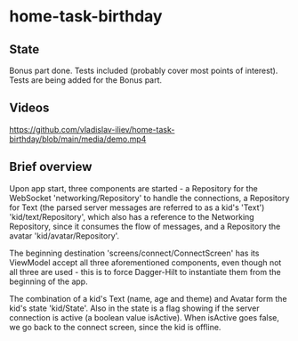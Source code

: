 # home-task-birthday

## State
Bonus part done. Tests included (probably cover most points of interest). Tests are being added for the Bonus part.

## Videos
https://github.com/vladislav-iliev/home-task-birthday/blob/main/media/demo.mp4

## Brief overview
Upon app start, three components are started - a Repository for the WebSocket 'networking/Repository' to handle 
the connections, a Repository for Text (the parsed server messages are referred to as a kid's 'Text') 'kid/text/Repository', 
which also has a reference to the Networking Repository, since it consumes the flow of messages, and a Repository the avatar 
'kid/avatar/Repository'.

The beginning destination 'screens/connect/ConnectScreen' has its ViewModel accept all three aforementioned components,
even though not all three are used - this is to force Dagger-Hilt to instantiate them from the beginning of the app.

The combination of a kid's Text (name, age and theme) and Avatar form the kid's state 'kid/State'. Also 
in the state is a flag showing if the server connection is active (a boolean value isActive). When isActive goes false,
 we go back to the connect screen, since the kid is offline.